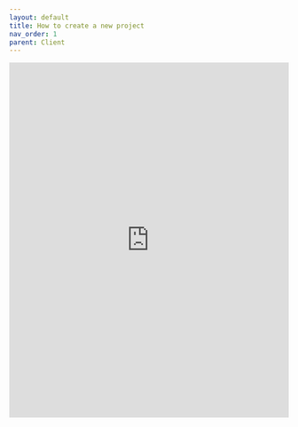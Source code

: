 ```yaml
---
layout: default
title: How to create a new project
nav_order: 1
parent: Client
---
```


<iframe src="https://scribehow.com/embed/How_to_create_a_new_project__oFHwsxJzRZSqVQSB_I_SxQ" width="100%" height="640" allowfullscreen frameborder="0"></iframe>